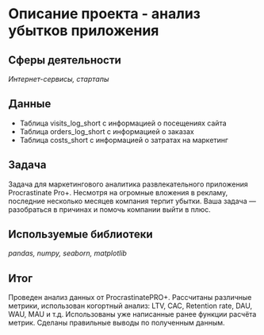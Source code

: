 # Описание проекта - анализ убытков приложения

## Сферы деятельности

*Интернет-сервисы, стартапы*

## Данные

- Таблица visits_log_short с информацией о посещениях сайта
- Таблица orders_log_short с информацией о заказах
- Таблица costs_short с информацией о затратах на маркетинг

## Задача

Задача для маркетингового аналитика развлекательного приложения Procrastinate Pro+. Несмотря на огромные вложения в рекламу, последние несколько месяцев компания терпит убытки. Ваша задача — разобраться в причинах и помочь компании выйти в плюс.

## Используемые библиотеки

*pandas, numpy, seaborn, matplotlib*

## Итог

Проведен анализ данных от ProcrastinatePRO+. Рассчитаны различные метрики, использован когортный анализ: LTV, CAC, Retention rate, DAU, WAU, MAU и т.д. Использованы уже написанные ранее функции расчёта метрик. Сделаны правильные выводы по полученным данным.